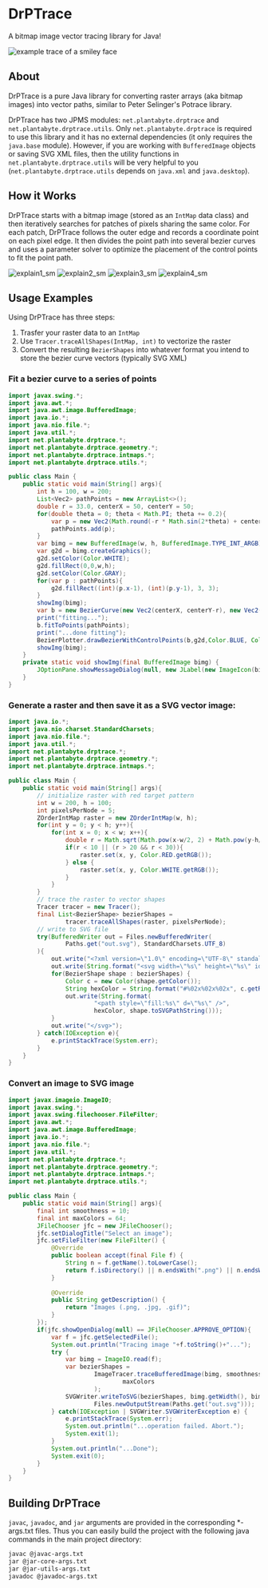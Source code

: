 # DrPTrace
A bitmap image vector tracing library for Java!

![example trace of a smiley face](https://user-images.githubusercontent.com/1922739/146476795-de09bafe-4067-4223-af11-1e251ce34596.png)


## About
DrPTrace is a pure Java library for converting raster arrays (aka bitmap images) into vector paths, similar to Peter Selinger's Potrace library. 

DrPTrace has two JPMS modules: `net.plantabyte.drptrace` and `net.plantabyte.drptrace.utils`. Only `net.plantabyte.drptrace` is required to use this library and it has no external dependencies (it only requires the `java.base` module). However, if you are working with `BufferedImage` objects or saving SVG XML files, then the utility functions in `net.plantabyte.drptrace.utils` will be very helpful to you (`net.plantabyte.drptrace.utils` depends on `java.xml` and `java.desktop`). 

## How it Works
DrPTrace starts with a bitmap image (stored as an `IntMap` data class) and then iteratively searches for patches of pixels sharing the same color. For each patch, DrPTrace follows the outer edge and records a coordinate point on each pixel edge. It then divides the point path into several bezier curves and uses a parameter solver to optimize the placement of the control points to fit the point path. 

![explain1_sm](https://user-images.githubusercontent.com/1922739/144734949-3ccabc1b-dadc-44c7-8067-e286679322a6.png)
![explain2_sm](https://user-images.githubusercontent.com/1922739/144734950-cb69f418-503b-4f16-8242-e5b99ab0d3e2.png)
![explain3_sm](https://user-images.githubusercontent.com/1922739/144734954-e0e68057-e8a9-49d2-95c7-40f268f87290.png)
![explain4_sm](https://user-images.githubusercontent.com/1922739/144734956-9bfff2b5-16c2-4ce6-a3eb-1d9cb2a8d71b.png)


## Usage Examples

Using DrPTrace has three steps:
1. Trasfer your raster data to an `IntMap`
2. Use `Tracer.traceAllShapes(IntMap, int)` to vectorize the raster
3. Convert the resulting `BezierShapes` into whatever format you intend to store the bezier curve vectors (typically SVG XML)

### Fit a bezier curve to a series of points

```java
import javax.swing.*;
import java.awt.*;
import java.awt.image.BufferedImage;
import java.io.*;
import java.nio.file.*;
import java.util.*;
import net.plantabyte.drptrace.*;
import net.plantabyte.drptrace.geometry.*;
import net.plantabyte.drptrace.intmaps.*;
import net.plantabyte.drptrace.utils.*;

public class Main {
	public static void main(String[] args){
		int h = 100, w = 200;
		List<Vec2> pathPoints = new ArrayList<>();
		double r = 33.0, centerX = 50, centerY = 50;
		for(double theta = 0; theta < Math.PI; theta += 0.2){
			var p = new Vec2(Math.round(-r * Math.sin(2*theta) + centerX), Math.round(r*Math.cos(theta) + centerY));
			pathPoints.add(p);
		}
		var bimg = new BufferedImage(w, h, BufferedImage.TYPE_INT_ARGB);
		var g2d = bimg.createGraphics();
		g2d.setColor(Color.WHITE);
		g2d.fillRect(0,0,w,h);
		g2d.setColor(Color.GRAY);
		for(var p : pathPoints){
			g2d.fillRect((int)(p.x-1), (int)(p.y-1), 3, 3);
		}
		showImg(bimg);
		var b = new BezierCurve(new Vec2(centerX, centerY-r), new Vec2(centerX, centerY+r));
		print("fitting...");
		b.fitToPoints(pathPoints);
		print("...done fitting");
		BezierPlotter.drawBezierWithControlPoints(b,g2d,Color.BLUE, Color.RED);
		showImg(bimg);
	}
	private static void showImg(final BufferedImage bimg) {
		JOptionPane.showMessageDialog(null, new JLabel(new ImageIcon(bimg)));
	}
}
```

### Generate a raster and then save it as a SVG vector image:

```java
import java.io.*;
import java.nio.charset.StandardCharsets;
import java.nio.file.*;
import java.util.*;
import net.plantabyte.drptrace.*;
import net.plantabyte.drptrace.geometry.*;
import net.plantabyte.drptrace.intmaps.*;

public class Main {
	public static void main(String[] args){
		// initialize raster with red target pattern
		int w = 200, h = 100;
		int pixelsPerNode = 5;
		ZOrderIntMap raster = new ZOrderIntMap(w, h);
		for(int y = 0; y < h; y++){
			for(int x = 0; x < w; x++){
				double r = Math.sqrt(Math.pow(x-w/2, 2) + Math.pow(y-h/2, 2));
				if(r < 10 || (r > 20 && r < 30)){
					raster.set(x, y, Color.RED.getRGB());
				} else {
					raster.set(x, y, Color.WHITE.getRGB());
				}
			}
		}
		// trace the raster to vector shapes
		Tracer tracer = new Tracer();
		final List<BezierShape> bezierShapes =
				tracer.traceAllShapes(raster, pixelsPerNode);
		// write to SVG file
		try(BufferedWriter out = Files.newBufferedWriter(
				Paths.get("out.svg"), StandardCharsets.UTF_8)
		){
			out.write("<?xml version=\"1.0\" encoding=\"UTF-8\" standalone=\"no\"?>");
			out.write(String.format("<svg width=\"%s\" height=\"%s\" id=\"svgroot\" version=\"1.1\" viewBox=\"0 0 %s %s\" xmlns=\"http://www.w3.org/2000/svg\">", w, h, w, h));
			for(BezierShape shape : bezierShapes) {
				Color c = new Color(shape.getColor());
				String hexColor = String.format("#%02x%02x%02x", c.getRed(), c.getGreen(), c.getBlue());
				out.write(String.format(
						"<path style=\"fill:%s\" d=\"%s\" />",
						hexColor, shape.toSVGPathString()));
			}
			out.write("</svg>");
		} catch(IOException e){
			e.printStackTrace(System.err);
		}
	}
}
```

### Convert an image to SVG image

```java
import javax.imageio.ImageIO;
import javax.swing.*;
import javax.swing.filechooser.FileFilter;
import java.awt.*;
import java.awt.image.BufferedImage;
import java.io.*;
import java.nio.file.*;
import java.util.*;
import net.plantabyte.drptrace.*;
import net.plantabyte.drptrace.geometry.*;
import net.plantabyte.drptrace.intmaps.*;
import net.plantabyte.drptrace.utils.*;

public class Main {
	public static void main(String[] args){
		final int smoothness = 10;
		final int maxColors = 64;
		JFileChooser jfc = new JFileChooser();
		jfc.setDialogTitle("Select an image");
		jfc.setFileFilter(new FileFilter() {
			@Override
			public boolean accept(final File f) {
				String n = f.getName().toLowerCase();
				return f.isDirectory() || n.endsWith(".png") || n.endsWith(".jpg") || n.endsWith(".jpeg") || n.endsWith(".gif");
			}
			
			@Override
			public String getDescription() {
				return "Images (.png, .jpg, .gif)";
			}
		});
		if(jfc.showOpenDialog(null) == JFileChooser.APPROVE_OPTION){
			var f = jfc.getSelectedFile();
			System.out.println("Tracing image "+f.toString()+"...");
			try {
				var bimg = ImageIO.read(f);
				var bezierShapes =
						ImageTracer.traceBufferedImage(bimg, smoothness,
								maxColors
						);
				SVGWriter.writeToSVG(bezierShapes, bimg.getWidth(), bimg.getHeight(),
						Files.newOutputStream(Paths.get("out.svg")));
			} catch(IOException | SVGWriter.SVGWriterException e) {
				e.printStackTrace(System.err);
				System.out.println("...operation failed. Abort.");
				System.exit(1);
			}
			System.out.println("...Done");
			System.exit(0);
		}
	}
}

```

## Building DrPTrace

`javac`, `javadoc`, and `jar` arguments are provided in the corresponding *-args.txt files. Thus you can easily build the project with the following java commands in the main project directory:

```bash
javac @javac-args.txt
jar @jar-core-args.txt
jar @jar-utils-args.txt
javadoc @javadoc-args.txt
```
